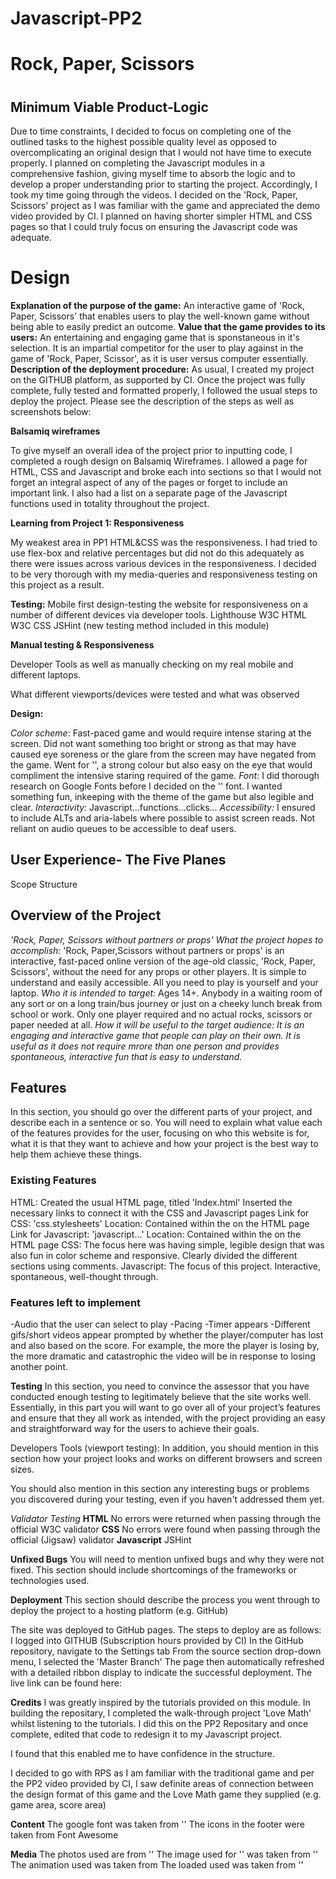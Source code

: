 # Javascript-PP2
<h1>Rock, Paper, Scissors<h1>


<h2><b>Minimum Viable Product-Logic</b></h2>
Due to time constraints, I decided to focus on completing one of the outlined tasks to the highest possible quality level
as opposed to overcomplicating an original design that I would not have time to execute properly. I planned on completing the Javascript modules in a comprehensive fashion, giving myself time to absorb the logic and to develop a proper understanding prior to starting the project. Accordingly, I took my time going through the videos.
  I decided on the 'Rock, Paper, Scissors' project as I was familiar with the game and appreciated the demo video provided by CI.
I planned on having shorter simpler HTML and CSS pages so that I could truly focus on ensuring the Javascript code was adequate.


<h1>Design</h1>

<b>Explanation of the purpose of the game:</b> An interactive game of 'Rock, Paper, Scissors' that enables users to play the well-known game without being able to easily predict an outcome.
<b>Value that the game provides to its users:</b> An entertaining and engaging game that is sponstaneous in it's selection. It is an impartial competitor for the user to play against in the game of 'Rock, Paper, Scissor', as it is user versus computer essentially.
<b>Description of the deployment procedure:</b> As usual, I created my project on the GITHUB platform, as supported by CI. Once the project was fully complete, fully tested and formatted properly, I followed the usual steps to deploy the project. Please see the description of the steps as well as screenshots below:


<b>Balsamiq wireframes</b>

To give myself an overall idea of the project prior to inputting code, I completed a rough design on Balsamiq Wireframes. 
I allowed a page for HTML, CSS and Javascript and broke each into sections so that I would not forget an integral aspect of any of the pages or forget to include an important link. I also had a list on a separate page of the Javascript functions used in totality throughout the project.

<b>Learning from Project 1: Responsiveness</b>

My weakest area in PP1 HTML&CSS was the responsiveness. I had tried to use flex-box and relative percentages but did not do this adequately as there were issues across various devices in the responsiveness. I decided to be very thorough with my media-queries and responsiveness testing on this project as a result.

<b>Testing:</b>
Mobile first design-testing the website for responsiveness on a number of different devices via developer tools.
Lighthouse
W3C HTML
W3C CSS
JSHint (new testing method included in this module)

<b>Manual testing & Responsiveness</b>

Developer Tools as well as manually checking on my real mobile and different laptops.

What different viewports/devices were tested and what was observed

<b>Design:</b>

<em>Color scheme</em>: Fast-paced game and would require intense staring at the screen. Did not want something too bright or strong as that may have caused eye soreness or the glare from the screen may have negated from the game. Went for '', a strong colour but also easy on the eye that would compliment the intensive staring required of the game.
<em>Font:</em> I did thorough research on Google Fonts before I decided on the '' font. I wanted something fun, inkeeping with the theme of the game but also legible and clear.
<em>Interactivity:</em> Javascript...functions...clicks...
<em>Accessibility:</em> I ensured to include ALTs and aria-labels where possible to assist screen reads. Not reliant on audio queues to be accessible to deaf users.

<h2>User Experience- The Five Planes</h2>
Scope
Structure


<h2>Overview of the Project</h2>

<em>'Rock, Paper, Scissors without partners or props'</em>
 <em>What the project hopes to accomplish:</em> 'Rock, Paper,Scissors without partners or props' is an interactive, fast-paced online version of the age-old classic, 'Rock, Paper, Scissors', without the need for any props or other players. It is simple to understand and easily accessible. All you need to play is yourself and your laptop.
 <em>Who it is intended to target:</em> Ages 14+. Anybody in a waiting room of any sort or on a long train/bus journey or just on a cheeky lunch break from school or work. Only one player required and no actual rocks, scissors or paper needed at all.
 <em>How it will be useful to the target audience: It is an engaging and interactive game that people can play on their own. It is useful as it does not require mrore than one person and provides spontaneous, interactive fun that is easy to understand.</em>

<h2>Features</h2>
<p>In this section, you should go over the different parts of your project, and describe each in a sentence or so. You will need to explain what value each of the features provides for the user, focusing on who this website is for, what it is that they want to achieve and how your project is the best way to help them achieve these things.</p>

<h3>Existing Features</h3>
HTML:
Created the usual HTML page, titled 'Index.html'
Inserted the necessary links to connect it with the CSS and Javascript pages
Link for CSS: 'css.stylesheets'  Location: Contained within the <head> on the HTML page
Link for Javascript: 'javascript...'  Location: Contained within the <body> on the HTML page
CSS: The focus here was having simple, legible design that was also fun in color scheme and responsive. Clearly divided the different sections using comments.
Javascript: The focus of this project. Interactive, spontaneous, well-thought through.

<h3>Features left to implement</h3>
-Audio that the user can select to play
-Pacing
-Timer appears
-Different gifs/short videos appear prompted by whether the player/computer has lost and also based on the score. For example, the more the player is losing by, the more dramatic and catastrophic the video will be in response to losing another point.

<b>Testing</b>
In this section, you need to convince the assessor that you have conducted enough testing to legitimately believe that the site works well. Essentially, in this part you will want to go over all of your project’s features and ensure that they all work as intended, with the project providing an easy and straightforward way for the users to achieve their goals.

Developers Tools (viewport testing): In addition, you should mention in this section how your project looks and works on different browsers and screen sizes.

You should also mention in this section any interesting bugs or problems you discovered during your testing, even if you haven't addressed them yet.

<em>Validator Testing</em>
<b>HTML</b>
No errors were returned when passing through the official W3C validator
<b>CSS</b>
No errors were found when passing through the official (Jigsaw) validator
<b>Javascript</b>
JSHint

<b>Unfixed Bugs</b>
You will need to mention unfixed bugs and why they were not fixed. This section should include shortcomings of the frameworks or technologies used. 

<b>Deployment</b>
This section should describe the process you went through to deploy the project to a hosting platform (e.g. GitHub)

The site was deployed to GitHub pages. The steps to deploy are as follows:
I logged into GITHUB (Subscription hours provided by CI)
In the GitHub repository, navigate to the Settings tab
From the source section drop-down menu, I selected the 'Master Branch'
The page then automatically refreshed with a detailed ribbon display to indicate the successful deployment.
The live link can be found here:

<b>Credits</b>
I was greatly inspired by the tutorials provided on this module.
In building the repositary, I completed the walk-through project 'Love Math' whilst listening to the tutorials. I did this on the PP2 Repositary and once complete, edited that code to redesign it to my Javascript project.

I found that this enabled me to have confidence in the structure.

I decided to go with RPS as I am familiar with the traditional game and per the PP2 video provided by CI, I saw definite areas of connection between the design format of this game and the Love Math game they supplied (e.g. game area, score area)


<b>Content</b>
The google font was taken from ''
The icons in the footer were taken from Font Awesome

<b>Media</b>
The photos used are from ''
The image used for '' was taken from ''
The animation used was taken from
The loaded used was taken from ''